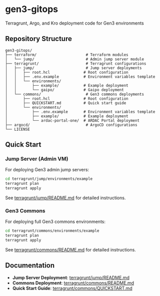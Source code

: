 # gen3-gitops
Terragrunt, Argo, and Kro deployment code for Gen3 environments

## Repository Structure

```
gen3-gitops/
├── terraform/                      # Terraform modules
│   └── jump/                       # Admin jump server module
├── terragrunt/                     # Terragrunt configurations
│   ├── jump/                       # Jump server deployments
│   │   ├── root.hcl               # Root configuration
│   │   ├── .env.example           # Environment variables template
│   │   └── environments/
│   │       ├── example/           # Example deployment
│   │       └── gaipo/             # Gaipo deployment
│   └── commons/                    # Gen3 commons deployments
│       ├── root.hcl               # Root configuration
│       ├── QUICKSTART.md          # Quick start guide
│       └── environments/
│           ├── .env.example       # Environment variables template
│           ├── example/           # Example deployment
│           └── ardac-portal-one/  # ARDAC Portal deployment
├── argocd/                         # ArgoCD configurations
└── LICENSE

```

## Quick Start

### Jump Server (Admin VM)

For deploying Gen3 admin jump servers:

```bash
cd terragrunt/jump/environments/example
terragrunt plan
terragrunt apply
```

See [terragrunt/jump/README.md](terragrunt/jump/README.md) for detailed instructions.

### Gen3 Commons

For deploying full Gen3 commons environments:

```bash
cd terragrunt/commons/environments/example
terragrunt plan
terragrunt apply
```

See [terragrunt/commons/README.md](terragrunt/commons/README.md) for detailed instructions.

## Documentation

- **Jump Server Deployment**: [terragrunt/jump/README.md](terragrunt/jump/README.md)
- **Commons Deployment**: [terragrunt/commons/README.md](terragrunt/commons/README.md)
- **Quick Start Guide**: [terragrunt/commons/QUICKSTART.md](terragrunt/commons/QUICKSTART.md)
